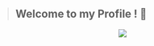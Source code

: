 >## Welcome to my Profile ! 👀

<p align="center">
    <img src = "https://c.tenor.com/6MsukwHKJ58AAAAC/ara-anime.gif">
</p>
